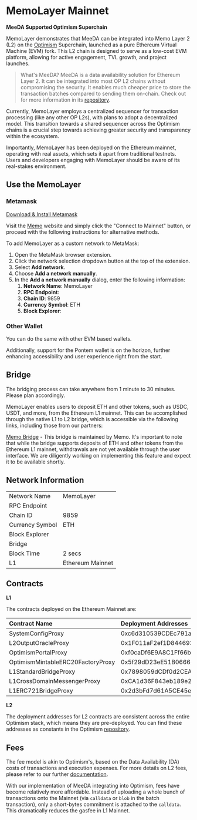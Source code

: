 # MemoLayer Mainnet

**MeeDA Supported Optimism Superchain**

MemoLayer demonstrates that MeeDA can be integrated into Memo Layer 2 (L2) on the [Optimism](https://optimism.io/) Superchain, launched as a pure Ethereum Virtual Machine (EVM) fork. This L2 chain is designed to serve as a low-cost EVM platform, allowing for active engagement, TVL growth, and project launches.

> What's MeeDA?
> MeeDA is a data availability solution for Ethereum Layer 2. It can be integrated into most OP L2 chains without compromising the security. It enables much cheaper price to store the transaction batches compared to sending them on-chain. Check out for more information in its [repository](https://github.com/memoio/meeda-docs).

Currently, MemoLayer employs a centralized sequencer for transaction processing (like any other OP L2s), with plans to adopt a decentralized model. This transition towards a shared sequencer across the Optimism chains is a crucial step towards achieving greater security and transparency within the ecosystem.

Importantly, MemoLayer has been deployed on the Ethereum mainnet, operating with real assets, which sets it apart from traditional testnets. Users and developers engaging with MemoLayer should be aware of its real-stakes environment.

## Use the MemoLayer

### Metamask

[Download & Install Metamask](https://metamask.io/)

Visit the [Memo](https://memolabs.org/) website and simply click the "Connect to Mainnet" button, or proceed with the following instructions for alternative methods.

To add MemoLayer as a custom network to MetaMask:

1. Open the MetaMask browser extension.
2. Click the network selection dropdown button at the top of the extension.
3. Select **Add network**.
4. Choose **Add a network manually**.
5. In the **Add a network manually** dialog, enter the following information:
    1. **Network Name**: MemoLayer
    2. **RPC Endpoint**:
    3. **Chain ID**: 9859
    4. **Currency Symbol**: ETH
    5. **Block Explorer**:

### Other Wallet

You can do the same with other EVM based wallets.

Additionally, support for the Pontem wallet is on the horizon, further enhancing accessibility and user experience right from the start.

## Bridge

The bridging process can take anywhere from 1 minute to 30 minutes. Please plan accordingly.

MemoLayer enables users to deposit ETH and other tokens, such as USDC, USDT, and more, from the Ethereum L1 mainnet. This can be accomplished through the native L1 to L2 bridge, which is accessible via the following links, including those from our partners:

[Memo Bridge]() - This bridge is maintained by Memo. It's important to note that while the bridge supports deposits of ETH and other tokens from the Ethereum L1 mainnet, withdrawals are not yet available through the user interface. We are diligently working on implementing this feature and expect it to be available shortly. 

## Network Information

<table>
  <tr>
    <td>Network Name</td>
    <td>MemoLayer</td>
  </tr>
  <tr>
    <td>RPC Endpoint</td>
    <td></td>
  </tr>
  <tr>
    <td>Chain ID</td>
    <td>9859</td>
  </tr>
  <tr>
    <td>Currency Symbol</td>
    <td>ETH</td>
  </tr>
  <tr>
    <td>Block Explorer</td>
    <td></td>
  </tr>
  <tr>
    <td>Bridge</td>
    <td></td>
  </tr>
  <tr>
    <td>Block Time</td>
    <td>2 secs</td>
  </tr>
  <tr>
    <td>L1</td>
    <td>Ethereum Mainnet</td>
  </tr>
</table>

## Contracts

**L1**

The contracts deployed on the Ethereum Mainnet are:

| Contract Name | Deployment Addresses |
| :--- | :--- |
| SystemConfigProxy | 0xc6d310539CDEc791a10Fdce9f08774B70cF7B07D |
| L2OutputOracleProxy | 0x1F011aF2ef1D8446938f4EF07fA262d33578e781 |
| OptimismPortalProxy | 0xf0caDf6E9A8C1Ff66b156e33A2CC65d061E7E2C8 |
| OptimismMintableERC20FactoryProxy | 0x5f29dD23eE51B0666A52588E54C0B895202334aD |
| L1StandardBridgeProxy | 0x7898059dCDf0d2CEA662aEa8914cb14921A57061 |
| L1CrossDomainMessengerProxy | 0xCA1d36F843eb189e25d4F2A6cc2B15D1456f956f |
| L1ERC721BridgeProxy | 0x2d3bFd7d61A5CE45e088331440C2545DDDd64907 |

**L2**

The deployment addresses for L2 contracts are consistent across the entire Optimism stack, which means they are pre-deployed. You can find these addresses as constants in the Optimism [repository](https://github.com/ethereum-optimism/optimism/blob/c87a469d7d679e8a4efbace56c3646b925bcc009/packages/core-utils/src/optimism/constants.ts#L11).

## Fees

The fee model is akin to Optimism's, based on the Data Availability (DA) costs of transactions and execution expenses. For more details on L2 fees, please refer to our further [documentation](https://docs.optimism.io/stack/transactions/fees). 

With our implementation of MeeDA integrating into Optimism, fees have become relatively more affordable. Instead of uploading a whole bunch of transactions onto the Mainnet (via `calldata` or `blob` in the batch transaction), only a short-bytes commitment is attached to the `calldata`. This dramatically reduces the gasfee in L1 Mainnet.
